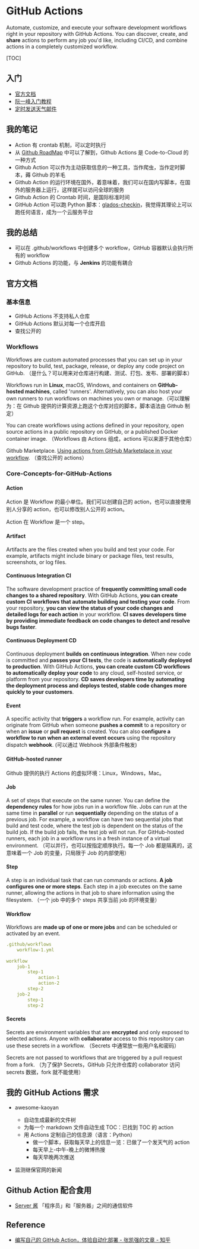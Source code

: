 # GitHub Actions

Automate, customize, and execute your software development workflows right in your repository with GitHub Actions. You can discover, create, and **share** actions to perform any job you'd like, including CI/CD, and combine actions in a completely customized workflow.

[TOC]

## 入门

* [官方文档](https://docs.github.com/en/actions)
* [阮一峰入门教程](http://www.ruanyifeng.com/blog/2019/09/getting-started-with-github-actions.html)
* [定时发送天气邮件](https://www.ruanyifeng.com/blog/2019/12/github_actions.html)

## 我的笔记

* Action 有 crontab 机制，可以定时执行
* 从 [Github RoadMap](https://github.com/github/roadmap) 中可以了解到，Github Actions 是 Code-to-Cloud 的一种方式
* Github Action 可以作为主动获取信息的一种工具，当作爬虫，当作定时脚本，薅 Github 的羊毛
* Github Action 的运行环境在国外，着意味着，我们可以在国内写脚本，在国外的服务器上运行，这样就可以访问全球的服务
* Github Action 的 Crontab 时间，是国际标准时间
* GitHub Action 可以跑 Python 脚本：[glados-checkin](https://github.com/xiaomustudent/glados-checkin)，我觉得其理论上可以跑任何语言，成为一个云服务平台

## 我的总结

* 可以在 .github/workflows 中创建多个 workflow，GitHub 容器默认会执行所有的 workflow
* Github Actions 的功能，与 **Jenkins** 的功能有耦合

## 官方文档

### 基本信息

* GitHub Actions 不支持私人仓库
* GitHub Actions 默认对每一个仓库开启
* 查找公开的

### Workflows

Workflows are custom automated processes that you can set up in your repository to build, test, package, release, or deploy any code project on GitHub. （是什么？可以用来对仓库进行构建、测试、打包、发布、部署的脚本）

Workflows run in **Linux**, macOS, Windows, and containers on **GitHub-hosted machines**, called 'runners'. Alternatively, you can also host your own runners to run workflows on machines you own or manage.（可以理解为：在 Github 提供的计算资源上跑这个仓库对应的脚本，脚本语法由 Github 制定）

You can create workflows using actions defined in your repository, open source actions in a public repository on GitHub, or a published Docker container image. （Workflows 由 Actions 组成，actions 可以来源于其他仓库）

Github Marketplace. [Using actions from GitHub Marketplace in your workflow](https://docs.github.com/en/actions/automating-your-workflow-with-github-actions/using-actions-from-github-marketplace-in-your-workflow). （查找公开的 actions）

### Core-Concepts-for-GitHub-Actions

#### Action

Action 是 Workflow 的最小单位。我们可以创建自己的 action，也可以直接使用别人分享的 action，也可以修改别人公开的 action。

Action 在 Workflow 是一个 step。

#### Artifact

Artifacts are the files created when you build and test your code. For example, artifacts might include binary or package files, test results, screenshots, or log files. 

#### Continuous Integration CI

The software development practice of **frequently committing small code changes to a shared repository**. With GitHub Actions, **you can create custom CI workflows that automate building and testing your code**. From your repository, **you can view the status of your code changes and detailed logs for each action** in your workflow. **CI saves developers time by providing immediate feedback on code changes to detect and resolve bugs faster**.

#### Continuous Deployment CD

Continuous deployment **builds on continuous integration**. When new code is committed and **passes your CI tests**, the code is **automatically deployed to production**. With GitHub Actions, **you can create custom CD workflows to automatically deploy your code** to any cloud, self-hosted service, or platform from your repository. **CD saves developers time by automating the deployment process and deploys tested, stable code changes more quickly to your customers**.

#### Event

A specific activity that **triggers** a workflow run. For example, activity can originate from GitHub when someone **pushes a commit** to a repository or when an **issue** or **pull request** is created. You can also **configure a workflow to run when an external event occurs** using the repository dispatch **webhook**. (可以通过 Webhook 外部条件触发)

#### GitHub-hosted runner

Github 提供的执行 Actions 的虚拟环境：Linux，Windows，Mac。

#### Job

A set of steps that execute on the same runner. You can define the **dependency rules** for how jobs run in a workflow file. Jobs can run at the same time in **parallel** or run **sequentially** depending on the status of a previous job. For example, a workflow can have two sequential jobs that build and test code, where the test job is dependent on the status of the build job. If the build job fails, the test job will not run. For GitHub-hosted runners, each job in a workflow runs in a fresh instance of a virtual environment. （可以并行，也可以按指定顺序执行。每一个 Job 都是隔离的，这意味着一个 Job 的变量，只局限于 Job 的内部使用）

#### Step

A step is an individual task that can run commands or actions. **A job configures one or more steps**. Each step in a job executes on the same runner, allowing the actions in that job to share information using the filesystem. （一个 job 中的多个 steps 共享当前 job 的环境变量）

#### Workflow

Workflows are **made up of one or more jobs** and can be scheduled or activated by an event.

```yaml
.github/workflows
    workflow-1.yml
    
workflow
	job-1
		step-1
			action-1
			action-2
		step-2
	job-2
		step-1
		step-2
```

#### Secrets

Secrets are environment variables that are **encrypted** and only exposed to selected actions. Anyone with **collaborator** access to this repository can use these secrets in a workflow. （Secrets 中通常放一些用户名和密码）

Secrets are not passed to workflows that are triggered by a pull request from a fork. （为了保护 Secrets，GitHub 只允许仓库的 collaborator 访问 secrets 数据，fork 就不能使用）

## 我的 GitHub Actions 需求

* awesome-kaoyan 

  * 自动生成最新的文件树
  * 为每一个 markdown 文件自动生成 TOC：已找到 TOC 的 action
  * 用 Actions 定制自己的信息源（语言：Python）
    * 做一个脚本，获取每天早上的信息一览：已做了一个发天气的 action
    * 每天早上-中午-晚上的微博热搜
    * 每天早晚两次推送
* 监测继保官网的新闻
  

## Github Action 配合食用

* [Server 酱](http://sc.ftqq.com/3.version) 「程序员」和「服务器」之间的通信软件

## Reference

* [编写自己的 GitHub Action，体验自动化部署 - 张凯强的文章 - 知乎 ](https://zhuanlan.zhihu.com/p/103552188)